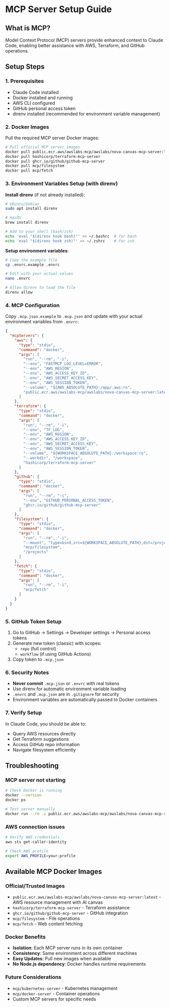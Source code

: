 # MCP Server Setup Guide

## What is MCP?

Model Context Protocol (MCP) servers provide enhanced context to Claude Code, enabling better assistance with AWS, Terraform, and GitHub operations.

## Setup Steps

### 1. Prerequisites

- Claude Code installed
- Docker installed and running
- AWS CLI configured
- GitHub personal access token
- direnv installed (recommended for environment variable management)

### 2. Docker Images

Pull the required MCP server Docker images:

```bash
# Pull official MCP server images
docker pull public.ecr.aws/awslabs-mcp/awslabs/nova-canvas-mcp-server:latest
docker pull hashicorp/terraform-mcp-server
docker pull ghcr.io/github/github-mcp-server
docker pull mcp/filesystem
docker pull mcp/fetch
```

### 3. Environment Variables Setup (with direnv)

**Install direnv** (if not already installed):
```bash
# Ubuntu/Debian
sudo apt install direnv

# macOS
brew install direnv

# Add to your shell (bash/zsh)
echo 'eval "$(direnv hook bash)"' >> ~/.bashrc  # for bash
echo 'eval "$(direnv hook zsh)"' >> ~/.zshrc    # for zsh
```

**Setup environment variables**:
```bash
# Copy the example file
cp .envrc.example .envrc

# Edit with your actual values
nano .envrc

# Allow direnv to load the file
direnv allow
```

### 4. MCP Configuration

Copy `.mcp.json.example` to `.mcp.json` and update with your actual environment variables from `.envrc`:

```json
{
  "mcpServers": {
    "aws": {
      "type": "stdio",
      "command": "docker",
      "args": [
        "run", "--rm", "-i",
        "--env", "FASTMCP_LOG_LEVEL=ERROR",
        "--env", "AWS_REGION",
        "--env", "AWS_ACCESS_KEY_ID",
        "--env", "AWS_SECRET_ACCESS_KEY",
        "--env", "AWS_SESSION_TOKEN",
        "--volume", "${AWS_ABSOLUTE_PATH}:/app/.aws:ro",
        "public.ecr.aws/awslabs-mcp/awslabs/nova-canvas-mcp-server:latest"
      ]
    },
    "terraform": {
      "type": "stdio",
      "command": "docker",
      "args": [
        "run", "--rm", "-i",
        "--env", "TF_LOG",
        "--env", "AWS_REGION",
        "--env", "AWS_ACCESS_KEY_ID",
        "--env", "AWS_SECRET_ACCESS_KEY",
        "--env", "AWS_SESSION_TOKEN",
        "--volume", "${WORKSPACE_ABSOLUTE_PATH}:/workspace:ro",
        "--workdir", "/workspace",
        "hashicorp/terraform-mcp-server"
      ]
    },
    "github": {
      "type": "stdio",
      "command": "docker",
      "args": [
        "run", "--rm", "-i",
        "--env", "GITHUB_PERSONAL_ACCESS_TOKEN",
        "ghcr.io/github/github-mcp-server"
      ]
    },
    "filesystem": {
      "type": "stdio",
      "command": "docker",
      "args": [
        "run", "--rm", "-i",
        "--mount", "type=bind,src=${WORKSPACE_ABSOLUTE_PATH},dst=/projects/workspace",
        "mcp/filesystem",
        "/projects"
      ]
    },
    "fetch": {
      "type": "stdio",
      "command": "docker",
      "args": [
        "run", "--rm", "-i",
        "mcp/fetch"
      ]
    }
  }
}
```

### 5. GitHub Token Setup

1. Go to GitHub → Settings → Developer settings → Personal access tokens
2. Generate new token (classic) with scopes:
   - `repo` (full control)
   - `workflow` (if using GitHub Actions)
3. Copy token to `.mcp.json`

### 6. Security Notes

- **Never commit** `.mcp.json` or `.envrc` with real tokens
- Use direnv for automatic environment variable loading
- `.envrc` and `.mcp.json` are in `.gitignore` for security
- Environment variables are automatically passed to Docker containers

### 7. Verify Setup

In Claude Code, you should be able to:
- Query AWS resources directly
- Get Terraform suggestions
- Access GitHub repo information
- Navigate filesystem efficiently

## Troubleshooting

### MCP server not starting
```bash
# Check Docker is running
docker --version
docker ps

# Test server manually
docker run --rm -i public.ecr.aws/awslabs-mcp/awslabs/nova-canvas-mcp-server:latest
```

### AWS connection issues
```bash
# Verify AWS credentials
aws sts get-caller-identity

# Check AWS profile
export AWS_PROFILE=your-profile
```

## Available MCP Docker Images

### Official/Trusted Images
- `public.ecr.aws/awslabs-mcp/awslabs/nova-canvas-mcp-server:latest` - AWS resource management with AI canvas
- `hashicorp/terraform-mcp-server` - Terraform assistance
- `ghcr.io/github/github-mcp-server` - GitHub integration
- `mcp/filesystem` - File operations
- `mcp/fetch` - Web content fetching

### Docker Benefits
- **Isolation**: Each MCP server runs in its own container
- **Consistency**: Same environment across different machines
- **Easy Updates**: Pull new images when available
- **No Node.js dependency**: Docker handles runtime requirements

### Future Considerations
- `mcp/kubernetes-server` - Kubernetes management
- `mcp/docker-server` - Container operations
- Custom MCP servers for specific needs